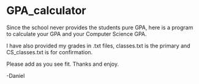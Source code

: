 # GPA_calculator
Since the school never provides the students pure GPA, here is a program to calculate your GPA and your Computer Science GPA. 

I have also provided my grades in .txt files, classes.txt is the primary and CS_classes.txt is for confirmation.

Please add as you see fit. Thanks and enjoy.

-Daniel
